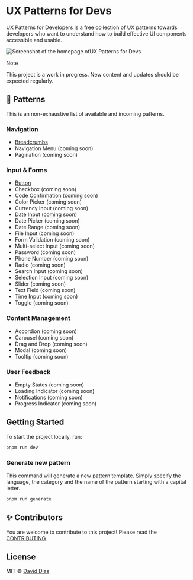 # UX Patterns for Devs

UX Patterns for Developers is a free collection of UX patterns towards developers who want to understand how to build effective UI components accessible and usable.

![Screenshot of the homepage ofUX Patterns for Devs](https://raw.githubusercontent.com/thedaviddias/ux-patterns-for-developers/refs/heads/main/public/img/ux-patterns-developers.webp)

> [!NOTE]
> This project is a work in progress. New content and updates should be expected regularly.

## 🧩 Patterns

This is an non-exhaustive list of available and incoming patterns.

### Navigation

- [Breadcrumbs](https://uxpatterns.dev/en/patterns/navigation/breadcrumb)
- Navigation Menu (coming soon)
- Pagination (coming soon)

### Input & Forms

- [Button](https://uxpatterns.dev/en/patterns/forms/button)
- Checkbox (coming soon)
- Code Confirmation (coming soon)
- Color Picker (coming soon)
- Currency Input (coming soon)
- Date Input (coming soon)
- Date Picker (coming soon)
- Date Range (coming soon)
- File Input (coming soon)
- Form Validation (coming soon)
- Multi-select Input (coming soon)
- Password (coming soon)
- Phone Number (coming soon)
- Radio (coming soon)
- Search Input (coming soon)
- Selection Input (coming soon)
- Slider (coming soon)
- Text Field (coming soon)
- Time Input (coming soon)
- Toggle (coming soon)

### Content Management

- Accordion (coming soon)
- Carousel (coming soon)
- Drag and Drop (coming soon)
- Modal (coming soon)
- Tooltip (coming soon)

### User Feedback

- Empty States (coming soon)
- Loading Indicator (coming soon)
- Notifications (coming soon)
- Progress Indicator (coming soon)

## Getting Started

To start the project locally, run:

```bash
pnpm run dev
```

### Generate new pattern

This command will generate a new pattern template. Simply specify the language, the category and the name of the pattern starting with a capital letter.

```bash
pnpm run generate
```

## ✨ Contributors

You are welcome to contribute to this project! Please read the [CONTRIBUTING](https://github.com/thedaviddias/ux-patterns-for-developers/blob/main/.github/CONTRIBUTING.md).

<!-- ALL-CONTRIBUTORS-LIST:START - Do not remove or modify this section -->
<!-- prettier-ignore-start -->
<!-- markdownlint-disable -->

<!-- markdownlint-restore -->
<!-- prettier-ignore-end -->

<!-- ALL-CONTRIBUTORS-LIST:END -->

## License

MIT © [David Dias](https://github.com/thedaviddias)
